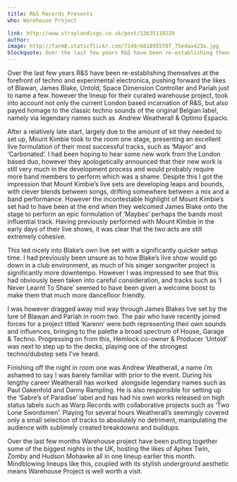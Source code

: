 ```yaml
---
title: R&S Records Presents
who: Warehouse Project

link: http://www.straylandings.co.uk/post/13635119229
author:
image: http://farm8.staticflickr.com/7149/6818955707_75edaa423a.jpg
blockquote: Over the last few years R&S have been re-establishing themselves at the forefront of techno and experimental electronica, pushing forward the likes of Blawan, James Blake, Untold, Space Dimension Controller and Pariah just to name a few. however the lineup for their curated warehouse project, took into account not only the current London based incarnation of R&S, but also payed homage to the classic techno sounds of the original Belgian label, namely via legendary names such as  Andrew Weatherall & Optimo Espacio.
---
```


Over the last few years R&S have been re-establishing themselves at the forefront of techno and experimental electronica, pushing forward the likes of Blawan, James Blake, Untold, Space Dimension Controller and Pariah just to name a few. however the lineup for their curated warehouse project, took into account not only the current London based incarnation of R&S, but also payed homage to the classic techno sounds of the original Belgian label, namely via legendary names such as  Andrew Weatherall & Optimo Espacio.

After a relatively late start, largely due to the amount of kit they needed to set up, Mount Kimbie took to the room one stage, presenting an excellent live formulation of their most successful tracks, such as ‘Mayor’ and ‘Carbonated’. I had been hoping to hear some new work from the London based duo, however they apologetically announced that their new work is still very much in the development process and would probably require more band members to perform which was a shame. Despite this I got the impression that Mount Kimbie’s live sets are developing leaps and bounds, with clever blends between songs, drifting somewhere between a mix and a band performance. However the incontestable highlight of Mount Kimbie’s set had to have been at the end when they welcomed James Blake onto the stage to perform an epic formulation of ‘Maybes’ perhaps the bands most influential track. Having previously performed with Mount Kimbie in the early days of their live shows, it was clear that the two acts are still extremely cohesive.

This led nicely into Blake’s own live set with a significantly quicker setup time. I had previously been unsure as to how Blake’s live show would go down in a club environment, as much of his singer songwriter project is significantly more downtempo. However I was impressed to see that this had obviously been taken into careful consideration, and tracks such as ‘I Never Learnt To Share’ seemed to have been given a welcome boost to make them that much more dancefloor friendly.

I was however dragged away mid way through James Blakes live set by the lure of Blawan and Pariah in room two. The pair who have recently joined forces for a project titled ‘Karenn’ were both representing their own sounds and influences, bringing to the palette a broad spectrum of House, Garage & Techno. Progressing on from this, Hemlock co-owner & Producer ‘Untold’ was next to step up to the decks, playing one of the strongest techno/dubstep sets I’ve heard.

Finishing off the night in room one was Andrew Weatherall, a name i’m ashamed to say I was barely familiar with prior to the event. During his lengthy career Weatherall has worked  alongside legendary names such as Paul Oakenfold and Danny Rampling. He is also responsible for setting up the ‘Sabre’s of Paradise’ label and has had his own works released on high status labels such as Warp Records with collaborative projects such as ‘Two Lone Swordsmen’. Playing for several hours Weatherall’s seemingly covered only a small selection of tracks to absolutely no detriment, manipulating the audience with sublimely created breakdowns and buildups.

Over the last few months Warehouse project have been putting together some of the biggest nights in the UK, hosting the likes of Aphex Twin, Zomby and Hudson Mohawke all in one lineup earlier this month. Mindblowing lineups like this, coupled with its stylish underground aesthetic means Warehouse Project is well worth a visit.